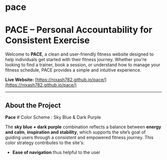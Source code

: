 # pace
#  PACE – Personal Accountability for Consistent Exercise

Welcome to **PACE**, a clean and user-friendly fitness website designed to help individuals get started with their fitness journey. Whether you're looking to find a trainer, book a session, or understand how to manage your fitness schedule, PACE provides a simple and intuitive experience.

**Live Website:** [https://nixash782.github.io/pace/](https://nixash782.github.io/pace/)

---

## About the Project
**Pace** #  Color Scheme : Sky Blue & Dark Purple

The **sky blue + dark purple** combination reflects a balance between **energy and calm**, **inspiration and stability**, which supports the site’s goal of guiding users through a consistent and empowered fitness journey.
This color strategy contributes to the site's:
-  **Ease of navigation**
  thus helpful to the user




  
